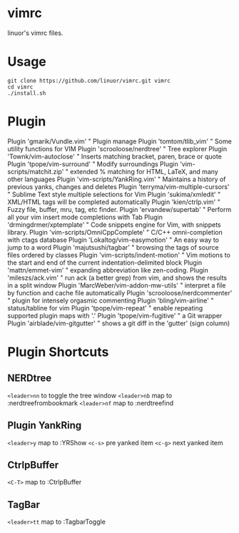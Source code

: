 vimrc
=======

linuor's vimrc files.

Usage
=====

```
git clone https://github.com/linuor/vimrc.git vimrc
cd vimrc
./install.sh
```

Plugin
======

Plugin 'gmarik/Vundle.vim'                  " Plugin manage
Plugin 'tomtom/tlib_vim'                    " Some utility functions for VIM
Plugin 'scrooloose/nerdtree'                " Tree explorer
Plugin 'Townk/vim-autoclose'                " Inserts matching bracket, paren, brace or quote
Plugin 'tpope/vim-surround'                 " Modify surroundings
Plugin 'vim-scripts/matchit.zip'            " extended % matching for HTML, LaTeX, and many other languages
Plugin 'vim-scripts/YankRing.vim'           " Maintains a history of previous yanks, changes and deletes
Plugin 'terryma/vim-multiple-cursors'       " Sublime Text style multiple selections for Vim
Plugin 'sukima/xmledit'                     " XML/HTML tags will be completed automatically
Plugin 'kien/ctrlp.vim'                     " Fuzzy file, buffer, mru, tag, etc finder.
Plugin 'ervandew/supertab'                  " Perform all your vim insert mode completions with Tab
Plugin 'drmingdrmer/xptemplate'             " Code snippets engine for Vim, with snippets library.
Plugin 'vim-scripts/OmniCppComplete'        " C/C++ omni-completion with ctags database
Plugin 'Lokaltog/vim-easymotion'            " An easy way to jump to a word
Plugin 'majutsushi/tagbar'                  " browsing the tags of source files ordered by classes
Plugin 'vim-scripts/indent-motion'          " Vim motions to the start and end of the current indentation-delimited block
Plugin 'mattn/emmet-vim'                    " expanding abbreviation like zen-coding.
Plugin 'mileszs/ack.vim'                    " run ack (a better grep) from vim, and shows the results in a split window
Plugin 'MarcWeber/vim-addon-mw-utils'       " interpret a file by function and cache file automatically
Plugin 'scrooloose/nerdcommenter'           " plugin for intensely orgasmic commenting
Plugin 'bling/vim-airline'                  " status/tabline for vim
Plugin 'tpope/vim-repeat'                   " enable repeating supported plugin maps with '.'
Plugin 'tpope/vim-fugitive'                 " a Git wrapper
Plugin 'airblade/vim-gitgutter'             " shows a git diff in the 'gutter' (sign column)

Plugin Shortcuts
================

NERDtree
--------

`<leader>nn`                        to toggle the tree window
`<leader>nb`                        map to :nerdtreefrombookmark
`<leader>nf`                        map to :nerdtreefind

Plugin YankRing
---------------

`<leader>y`                         map to :YRShow
`<c-s>`                             pre yanked item
`<c-g>`                             next yanked item

CtrlpBuffer
-----------

`<C-T>`                             map to :CtrlpBuffer


TagBar
------

`<leader>tt`                        map to :TagbarToggle
